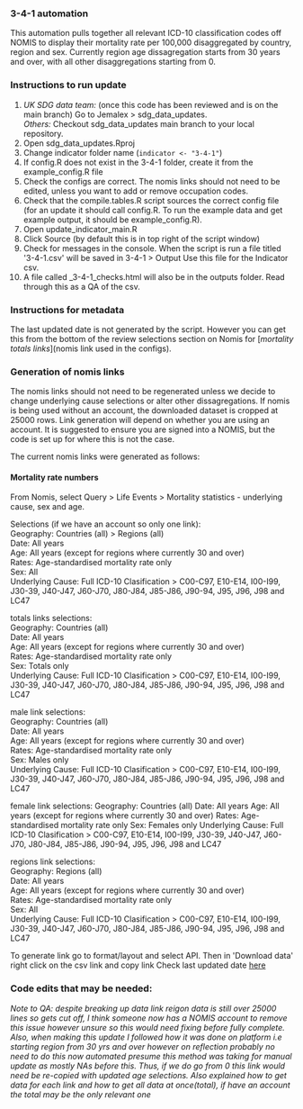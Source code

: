 ### 3-4-1 automation
  
This automation pulls together all relevant ICD-10 classification codes off NOMIS to display their mortality rate per 100,000 disaggregated by country, region and sex. Currently region age dissagregation starts from 30 years and over, with all other disaggregations starting from 0. 
  
### Instructions to run update ###
1. *UK SDG data team:* (once this code has been reviewed and is on the main branch) Go to Jemalex > sdg_data_updates.    
   *Others:* Checkout sdg_data_updates main branch to your local repository.     
2. Open sdg_data_updates.Rproj  
3. Change indicator folder name (`indicator <- "3-4-1"`)  
4. If config.R does not exist in the 3-4-1 folder, create it from the example_config.R file  
5. Check the configs are correct. The nomis links should not need to be edited, unless you want to add or remove occupation codes. 
6. Check that the compile.tables.R script sources the correct config file (for an update it should call config.R. 
To run the example data and get example output, it should be example_config.R).   
7. Open update_indicator_main.R  
8. Click Source (by default this is in top right of the script window)  
9. Check for messages in the console. When the script is run a file titled '3-4-1.csv' will be saved in 3-4-1 > Output 
   Use this file for the Indicator csv.  
10. A file called <date>_3-4-1_checks.html will also be in the outputs folder. Read through this as a QA of the csv.  

### Instructions for metadata ###
The last updated date is not generated by the script. However you can get this from the bottom of the review selections section
on Nomis for [*mortality totals links*](nomis link used in the configs). 

  
### Generation of nomis links ###
The nomis links should not need to be regenerated unless we decide to change underlying cause selections or alter other dissagregations.
If nomis is being used without an account, the downloaded dataset is cropped at 25000 rows. Link generation will depend on whether you are using an account. It is suggested to ensure you are signed into a NOMIS, but the code is set up for where this is not the case. 

The current nomis links were generated as follows:

#### Mortality rate numbers ####
From Nomis, select Query > Life Events > Mortality statistics - underlying cause, sex and age.

Selections (if we have an account so only one link):  
   Geography: Countries (all) > Regions (all)  
   Date: All years  
   Age: All years (except for regions where currently 30 and over)  
   Rates: Age-standardised mortality rate only   
   Sex: All   
   Underlying Cause: Full ICD-10 Clasification > C00-C97, E10-E14, I00-I99, J30-39, J40-J47, J60-J70, J80-J84, J85-J86, J90-94, J95, J96, J98 and LC47  
     
totals links selections:  
   Geography: Countries (all)  
   Date: All years  
   Age: All years (except for regions where currently 30 and over)  
   Rates: Age-standardised mortality rate only   
   Sex: Totals only   
   Underlying Cause: Full ICD-10 Clasification > C00-C97, E10-E14, I00-I99, J30-39, J40-J47, J60-J70, J80-J84, J85-J86, J90-94, J95, J96, J98 and LC47  
  
male link selections:  
   Geography: Countries (all)  
   Date: All years  
   Age: All years (except for regions where currently 30 and over)  
   Rates: Age-standardised mortality rate only   
   Sex: Males only   
   Underlying Cause: Full ICD-10 Clasification > C00-C97, E10-E14, I00-I99, J30-39, J40-J47, J60-J70, J80-J84, J85-J86, J90-94, J95, J96, J98 and LC47  
     
female link selections:
   Geography: Countries (all)
   Date: All years
   Age: All years (except for regions where currently 30 and over)
   Rates: Age-standardised mortality rate only 
   Sex: Females only 
   Underlying Cause: Full ICD-10 Clasification > C00-C97, E10-E14, I00-I99,       J30-39, J40-J47, J60-J70, J80-J84, J85-J86, J90-94, J95, J96, J98 and LC47
   
regions link selections:  
   Geography: Regions (all)  
   Date: All years  
   Age: All years (except for regions where currently 30 and over)  
   Rates: Age-standardised mortality rate only   
   Sex: All  
   Underlying Cause: Full ICD-10 Clasification > C00-C97, E10-E14, I00-I99, J30-39, J40-J47, J60-J70, J80-J84, J85-J86, J90-94, J95, J96, J98 and LC47  
   
To generate link go to format/layout and select API. Then in 'Download data' right click on the csv link and copy link
Check last updated date [here](https://www.nomisweb.co.uk/query/construct/summary.asp?mode=construct&version=0&dataset=168)


### Code edits that may be needed: ###  
*Note to QA: despite breaking up data link reigon data is still over 25000 lines so gets cut off, I think someone now has a NOMIS account to remove this issue however unsure so this would need fixing before fully complete. Also, when making this update  I followed how it was done on platform i.e starting region from 30 yrs and over however on reflection probably no need to do this now automated presume this method was taking for manual update as mostly NAs before this. Thus, if we do go from 0 this link would need be re-copied with updated age selections. Also  explained how to get data for each link and how to get all data at once(total), if have an account the total may be the only relevant one*
  
